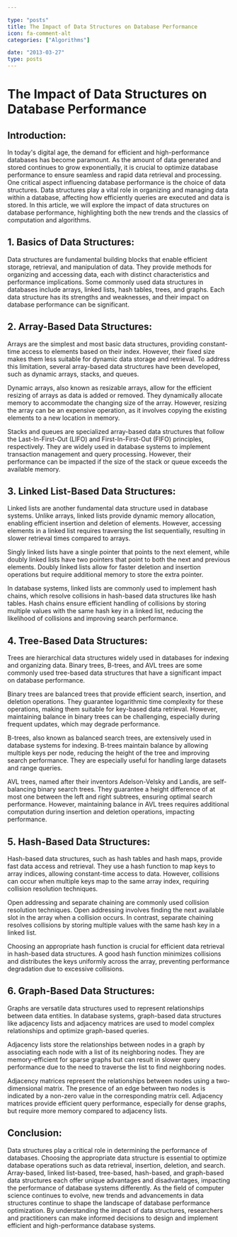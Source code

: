 ```yaml
---

type: "posts"
title: The Impact of Data Structures on Database Performance
icon: fa-comment-alt
categories: ["Algorithms"]

date: "2013-03-27"
type: posts
---
```





# The Impact of Data Structures on Database Performance

## Introduction:
In today's digital age, the demand for efficient and high-performance databases has become paramount. As the amount of data generated and stored continues to grow exponentially, it is crucial to optimize database performance to ensure seamless and rapid data retrieval and processing. One critical aspect influencing database performance is the choice of data structures. Data structures play a vital role in organizing and managing data within a database, affecting how efficiently queries are executed and data is stored. In this article, we will explore the impact of data structures on database performance, highlighting both the new trends and the classics of computation and algorithms.

## 1. Basics of Data Structures:
Data structures are fundamental building blocks that enable efficient storage, retrieval, and manipulation of data. They provide methods for organizing and accessing data, each with distinct characteristics and performance implications. Some commonly used data structures in databases include arrays, linked lists, hash tables, trees, and graphs. Each data structure has its strengths and weaknesses, and their impact on database performance can be significant.

## 2. Array-Based Data Structures:
Arrays are the simplest and most basic data structures, providing constant-time access to elements based on their index. However, their fixed size makes them less suitable for dynamic data storage and retrieval. To address this limitation, several array-based data structures have been developed, such as dynamic arrays, stacks, and queues.

Dynamic arrays, also known as resizable arrays, allow for the efficient resizing of arrays as data is added or removed. They dynamically allocate memory to accommodate the changing size of the array. However, resizing the array can be an expensive operation, as it involves copying the existing elements to a new location in memory.

Stacks and queues are specialized array-based data structures that follow the Last-In-First-Out (LIFO) and First-In-First-Out (FIFO) principles, respectively. They are widely used in database systems to implement transaction management and query processing. However, their performance can be impacted if the size of the stack or queue exceeds the available memory.

## 3. Linked List-Based Data Structures:
Linked lists are another fundamental data structure used in database systems. Unlike arrays, linked lists provide dynamic memory allocation, enabling efficient insertion and deletion of elements. However, accessing elements in a linked list requires traversing the list sequentially, resulting in slower retrieval times compared to arrays.

Singly linked lists have a single pointer that points to the next element, while doubly linked lists have two pointers that point to both the next and previous elements. Doubly linked lists allow for faster deletion and insertion operations but require additional memory to store the extra pointer.

In database systems, linked lists are commonly used to implement hash chains, which resolve collisions in hash-based data structures like hash tables. Hash chains ensure efficient handling of collisions by storing multiple values with the same hash key in a linked list, reducing the likelihood of collisions and improving search performance.

## 4. Tree-Based Data Structures:
Trees are hierarchical data structures widely used in databases for indexing and organizing data. Binary trees, B-trees, and AVL trees are some commonly used tree-based data structures that have a significant impact on database performance.

Binary trees are balanced trees that provide efficient search, insertion, and deletion operations. They guarantee logarithmic time complexity for these operations, making them suitable for key-based data retrieval. However, maintaining balance in binary trees can be challenging, especially during frequent updates, which may degrade performance.

B-trees, also known as balanced search trees, are extensively used in database systems for indexing. B-trees maintain balance by allowing multiple keys per node, reducing the height of the tree and improving search performance. They are especially useful for handling large datasets and range queries.

AVL trees, named after their inventors Adelson-Velsky and Landis, are self-balancing binary search trees. They guarantee a height difference of at most one between the left and right subtrees, ensuring optimal search performance. However, maintaining balance in AVL trees requires additional computation during insertion and deletion operations, impacting performance.

## 5. Hash-Based Data Structures:
Hash-based data structures, such as hash tables and hash maps, provide fast data access and retrieval. They use a hash function to map keys to array indices, allowing constant-time access to data. However, collisions can occur when multiple keys map to the same array index, requiring collision resolution techniques.

Open addressing and separate chaining are commonly used collision resolution techniques. Open addressing involves finding the next available slot in the array when a collision occurs. In contrast, separate chaining resolves collisions by storing multiple values with the same hash key in a linked list.

Choosing an appropriate hash function is crucial for efficient data retrieval in hash-based data structures. A good hash function minimizes collisions and distributes the keys uniformly across the array, preventing performance degradation due to excessive collisions.

## 6. Graph-Based Data Structures:
Graphs are versatile data structures used to represent relationships between data entities. In database systems, graph-based data structures like adjacency lists and adjacency matrices are used to model complex relationships and optimize graph-based queries.

Adjacency lists store the relationships between nodes in a graph by associating each node with a list of its neighboring nodes. They are memory-efficient for sparse graphs but can result in slower query performance due to the need to traverse the list to find neighboring nodes.

Adjacency matrices represent the relationships between nodes using a two-dimensional matrix. The presence of an edge between two nodes is indicated by a non-zero value in the corresponding matrix cell. Adjacency matrices provide efficient query performance, especially for dense graphs, but require more memory compared to adjacency lists.

## Conclusion:
Data structures play a critical role in determining the performance of databases. Choosing the appropriate data structure is essential to optimize database operations such as data retrieval, insertion, deletion, and search. Array-based, linked list-based, tree-based, hash-based, and graph-based data structures each offer unique advantages and disadvantages, impacting the performance of database systems differently. As the field of computer science continues to evolve, new trends and advancements in data structures continue to shape the landscape of database performance optimization. By understanding the impact of data structures, researchers and practitioners can make informed decisions to design and implement efficient and high-performance database systems.